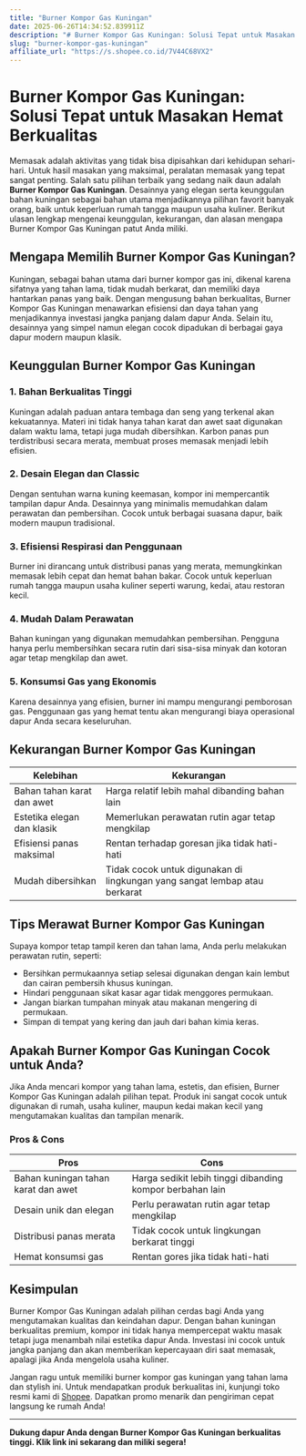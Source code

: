 ```yaml
---
title: "Burner Kompor Gas Kuningan"
date: 2025-06-26T14:34:52.839911Z
description: "# Burner Kompor Gas Kuningan: Solusi Tepat untuk Masakan Hemat Berkualitas..."
slug: "burner-kompor-gas-kuningan"
affiliate_url: "https://s.shopee.co.id/7V44C68VX2"
---
```

# Burner Kompor Gas Kuningan: Solusi Tepat untuk Masakan Hemat Berkualitas

Memasak adalah aktivitas yang tidak bisa dipisahkan dari kehidupan sehari-hari. Untuk hasil masakan yang maksimal, peralatan memasak yang tepat sangat penting. Salah satu pilihan terbaik yang sedang naik daun adalah **Burner Kompor Gas Kuningan**. Desainnya yang elegan serta keunggulan bahan kuningan sebagai bahan utama menjadikannya pilihan favorit banyak orang, baik untuk keperluan rumah tangga maupun usaha kuliner. Berikut ulasan lengkap mengenai keunggulan, kekurangan, dan alasan mengapa Burner Kompor Gas Kuningan patut Anda miliki.

## Mengapa Memilih Burner Kompor Gas Kuningan?

Kuningan, sebagai bahan utama dari burner kompor gas ini, dikenal karena sifatnya yang tahan lama, tidak mudah berkarat, dan memiliki daya hantarkan panas yang baik. Dengan mengusung bahan berkualitas, Burner Kompor Gas Kuningan menawarkan efisiensi dan daya tahan yang menjadikannya investasi jangka panjang dalam dapur Anda. Selain itu, desainnya yang simpel namun elegan cocok dipadukan di berbagai gaya dapur modern maupun klasik.

## Keunggulan Burner Kompor Gas Kuningan

### 1. Bahan Berkualitas Tinggi
Kuningan adalah paduan antara tembaga dan seng yang terkenal akan kekuatannya. Materi ini tidak hanya tahan karat dan awet saat digunakan dalam waktu lama, tetapi juga mudah dibersihkan. Karbon panas pun terdistribusi secara merata, membuat proses memasak menjadi lebih efisien.

### 2. Desain Elegan dan Classic
Dengan sentuhan warna kuning keemasan, kompor ini mempercantik tampilan dapur Anda. Desainnya yang minimalis memudahkan dalam perawatan dan pembersihan. Cocok untuk berbagai suasana dapur, baik modern maupun tradisional.

### 3. Efisiensi Respirasi dan Penggunaan
Burner ini dirancang untuk distribusi panas yang merata, memungkinkan memasak lebih cepat dan hemat bahan bakar. Cocok untuk keperluan rumah tangga maupun usaha kuliner seperti warung, kedai, atau restoran kecil.

### 4. Mudah Dalam Perawatan
Bahan kuningan yang digunakan memudahkan pembersihan. Pengguna hanya perlu membersihkan secara rutin dari sisa-sisa minyak dan kotoran agar tetap mengkilap dan awet.

### 5. Konsumsi Gas yang Ekonomis
Karena desainnya yang efisien, burner ini mampu mengurangi pemborosan gas. Penggunaan gas yang hemat tentu akan mengurangi biaya operasional dapur Anda secara keseluruhan.

## Kekurangan Burner Kompor Gas Kuningan

| Kelebihan | Kekurangan |
|------------|--------------|
| Bahan tahan karat dan awet | Harga relatif lebih mahal dibanding bahan lain |
| Estetika elegan dan klasik | Memerlukan perawatan rutin agar tetap mengkilap |
| Efisiensi panas maksimal | Rentan terhadap goresan jika tidak hati-hati |
| Mudah dibersihkan | Tidak cocok untuk digunakan di lingkungan yang sangat lembap atau berkarat |

## Tips Merawat Burner Kompor Gas Kuningan

Supaya kompor tetap tampil keren dan tahan lama, Anda perlu melakukan perawatan rutin, seperti:

- Bersihkan permukaannya setiap selesai digunakan dengan kain lembut dan cairan pembersih khusus kuningan.
- Hindari penggunaan sikat kasar agar tidak menggores permukaan.
- Jangan biarkan tumpahan minyak atau makanan mengering di permukaan.
- Simpan di tempat yang kering dan jauh dari bahan kimia keras.

## Apakah Burner Kompor Gas Kuningan Cocok untuk Anda?

Jika Anda mencari kompor yang tahan lama, estetis, dan efisien, Burner Kompor Gas Kuningan adalah pilihan tepat. Produk ini sangat cocok untuk digunakan di rumah, usaha kuliner, maupun kedai makan kecil yang mengutamakan kualitas dan tampilan menarik.

### Pros & Cons

| **Pros** | **Cons** |
|------------|--------------|
| Bahan kuningan tahan karat dan awet | Harga sedikit lebih tinggi dibanding kompor berbahan lain |
| Desain unik dan elegan | Perlu perawatan rutin agar tetap mengkilap |
| Distribusi panas merata | Tidak cocok untuk lingkungan berkarat tinggi |
| Hemat konsumsi gas | Rentan gores jika tidak hati-hati |

## Kesimpulan

Burner Kompor Gas Kuningan adalah pilihan cerdas bagi Anda yang mengutamakan kualitas dan keindahan dapur. Dengan bahan kuningan berkualitas premium, kompor ini tidak hanya mempercepat waktu masak tetapi juga menambah nilai estetika dapur Anda. Investasi ini cocok untuk jangka panjang dan akan memberikan kepercayaan diri saat memasak, apalagi jika Anda mengelola usaha kuliner.

Jangan ragu untuk memiliki burner kompor gas kuningan yang tahan lama dan stylish ini. Untuk mendapatkan produk berkualitas ini, kunjungi toko resmi kami di [Shopee](https://s.shopee.co.id/7V44C68VX2). Dapatkan promo menarik dan pengiriman cepat langsung ke rumah Anda!

---

**Dukung dapur Anda dengan Burner Kompor Gas Kuningan berkualitas tinggi. Klik link ini sekarang dan miliki segera!**